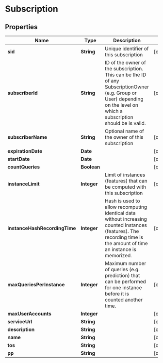 

# Subscription


## Properties

| Name | Type | Description | Notes |
|------------ | ------------- | ------------- | -------------|
|**sid** | **String** | Unique identifier of this subscription |  [optional] |
|**subscriberId** | **String** | ID of the owner of the subscription. This can be the ID of any SubscriptionOwner (e.g.  Group or  User) depending on the level on which a subscription should be is valid. |  [optional] |
|**subscriberName** | **String** | Optional name of the owner of this subscription |  [optional] |
|**expirationDate** | **Date** |  |  [optional] |
|**startDate** | **Date** |  |  [optional] |
|**countQueries** | **Boolean** |  |  [optional] |
|**instanceLimit** | **Integer** | Limit of instances (features) that can be computed with this subscription |  [optional] |
|**instanceHashRecordingTime** | **Integer** | Hash is used to allow recomputing identical data without increasing counted instances (features). The recording time is the amount of time an instance is memorized. |  [optional] |
|**maxQueriesPerInstance** | **Integer** | Maximum number of queries (e.g. prediction) that can be performed for one instance before it is counted another time. |  [optional] |
|**maxUserAccounts** | **Integer** |  |  [optional] |
|**serviceUrl** | **String** |  |  [optional] |
|**description** | **String** |  |  [optional] |
|**name** | **String** |  |  [optional] |
|**tos** | **String** |  |  [optional] |
|**pp** | **String** |  |  [optional] |



